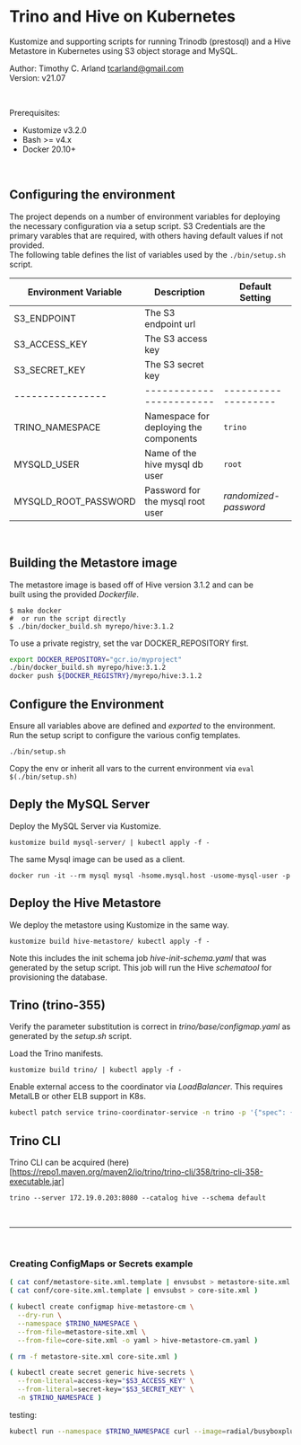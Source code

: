 Trino and Hive on Kubernetes
============================

Kustomize and supporting scripts for running Trinodb (prestosql) and 
a Hive Metastore in Kubernetes using S3 object storage and MySQL. 


Author:  Timothy C. Arland <tcarland@gmail.com>  <br>
Version: v21.07

<br>

Prerequisites:
- Kustomize v3.2.0
- Bash >= v4.x
- Docker 20.10+

<br>

## Configuring the environment

The project depends on a number of environment variables for deploying the 
necessary configuration via a setup script. S3 Credentials are the primary 
varables that are required, with others having default values if not provided.  
The following table defines the list of variables used by the `./bin/setup.sh` 
script.

| Environment Variable |    Description   |  Default Setting |
| -------------------- | -------------------------------| ---------------|
| S3_ENDPOINT          |  The S3 endpoint url |       |
| S3_ACCESS_KEY        |  The S3 access key  |     |
| S3_SECRET_KEY        |  The S3 secret key |       |
|  ----------------    |  ------------------------  |  -------------------  |
| TRINO_NAMESPACE      |  Namespace for deploying the components | `trino`  |
| MYSQLD_USER          |  Name of the hive mysql db user  | `root` |
| MYSQLD_ROOT_PASSWORD |  Password for the mysql root user |  *randomized-password* |

<br>

## Building the Metastore image

The metastore image is based off of Hive version 3.1.2 and can be  
built using the provided *Dockerfile*. 
```
$ make docker 
#  or run the script directly
$ ./bin/docker_build.sh myrepo/hive:3.1.2
```

To use a private registry, set the var DOCKER_REPOSITORY first.
```sh
export DOCKER_REPOSITORY="gcr.io/myproject"
./bin/docker_build.sh myrepo/hive:3.1.2
docker push ${DOCKER_REGISTRY}/myrepo/hive:3.1.2
```

## Configure the Environment

Ensure all variables above are defined and *exported* to the environment.
Run the setup script to configure the various config templates.
```
./bin/setup.sh
```
Copy the env or inherit all vars to the current environment via `eval $(./bin/setup.sh)`


## Deply the MySQL Server

Deploy the MySQL Server via Kustomize.
```
kustomize build mysql-server/ | kubectl apply -f -
```

The same Mysql image can be used as a client.
```
docker run -it --rm mysql mysql -hsome.mysql.host -usome-mysql-user -p
```


## Deploy the Hive Metastore
We deploy the metastore using Kustomize in the same way.
```
kustomize build hive-metastore/ kubectl apply -f -
```

Note this includes the init schema job *hive-init-schema.yaml* that was 
generated by the setup script.  This job will run the Hive *schematool* 
for provisioning the database.


## Trino (trino-355)

Verify the parameter substitution is correct in *trino/base/configmap.yaml* as 
generated by the *setup.sh* script.

Load the Trino manifests.
```
kustomize build trino/ | kubectl apply -f -
```

Enable external access to the coordinator via *LoadBalancer*. This requires MetalLB or 
other ELB support in K8s.
```sh
kubectl patch service trino-coordinator-service -n trino -p '{"spec": {"type": "LoadBalancer"}}'
```

## Trino CLI

Trino CLI can be acquired (here)[https://repo1.maven.org/maven2/io/trino/trino-cli/358/trino-cli-358-executable.jar]
```
trino --server 172.19.0.203:8080 --catalog hive --schema default
```

<br>

---

<br>

### Creating ConfigMaps or Secrets example
```sh
( cat conf/metastore-site.xml.template | envsubst > metastore-site.xml )
( cat conf/core-site.xml.template | envsubst > core-site.xml )

( kubectl create configmap hive-metastore-cm \
  --dry-run \
  --namespace $TRINO_NAMESPACE \
  --from-file=metastore-site.xml \
  --from-file=core-site.xml -o yaml > hive-metastore-cm.yaml )

( rm -f metastore-site.xml core-site.xml )

( kubectl create secret generic hive-secrets \
  --from-literal=access-key="$S3_ACCESS_KEY" \
  --from-literal=secret-key="$S3_SECRET_KEY" \
  -n $TRINO_NAMESPACE )
```

testing:
```sh
kubectl run --namespace $TRINO_NAMESPACE curl --image=radial/busyboxplus:curl -i --tty 
```

